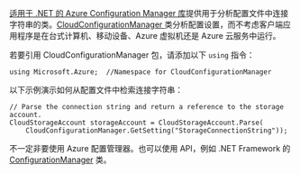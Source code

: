 [适用于 .NET 的 Azure Configuration Manager 库](https://www.nuget.org/packages/Microsoft.WindowsAzure.ConfigurationManager/)提供用于分析配置文件中连接字符串的类。[CloudConfigurationManager ](https://msdn.microsoft.com/zh-cn/library/azure/mt634650.aspx)类分析配置设置，而不考虑客户端应用程序是在台式计算机、移动设备、Azure 虚拟机还是 Azure 云服务中运行。

若要引用 CloudConfigurationManager 包，请添加以下 `using` 指令：

```
using Microsoft.Azure;	//Namespace for CloudConfigurationManager
```

以下示例演示如何从配置文件中检索连接字符串：

```
// Parse the connection string and return a reference to the storage account.
CloudStorageAccount storageAccount = CloudStorageAccount.Parse(
    CloudConfigurationManager.GetSetting("StorageConnectionString"));
```

不一定非要使用 Azure 配置管理器。也可以使用 API，例如 .NET Framework 的 [ConfigurationManager](https://msdn.microsoft.com/zh-cn/library/system.configuration.configurationmanager.aspx) 类。

<!---HONumber=Mooncake_1226_2016-->